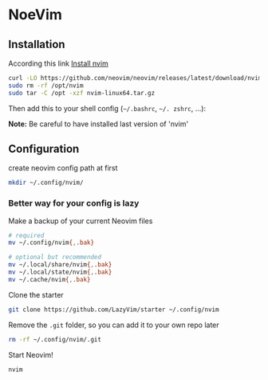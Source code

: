 # NoeVim

## Installation

According this link [Install nvim][installation]

```bash
curl -LO https://github.com/neovim/neovim/releases/latest/download/nvim-linux64.tar.gz
sudo rm -rf /opt/nvim
sudo tar -C /opt -xzf nvim-linux64.tar.gz
```

Then add this to your shell config (`~/.bashrc`, `~/. zshrc`, ...):

**Note:** Be careful to have installed last version of 'nvim'

## Configuration

create neovim config path at first

```bash
mkdir ~/.config/nvim/
```

### Better way for your config is **lazy**

Make a backup of your current Neovim files

```bash
# required
mv ~/.config/nvim{,.bak}

# optional but recommended
mv ~/.local/share/nvim{,.bak}
mv ~/.local/state/nvim{,.bak}
mv ~/.cache/nvim{,.bak}
```

Clone the starter

```bash
git clone https://github.com/LazyVim/starter ~/.config/nvim
```

Remove the `.git` folder, so you can add it to your own repo later

```bash
rm -rf ~/.config/nvim/.git
```

Start Neovim!

```bash
nvim
```

<!-- links -->
[installation]: https://github.com/neovim/neovim/blob/master/INSTALL.md
